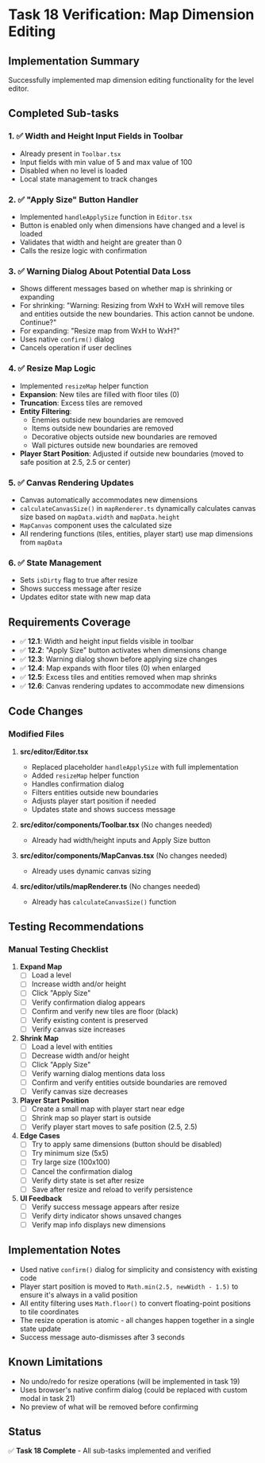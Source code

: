# Task 18 Verification: Map Dimension Editing

## Implementation Summary

Successfully implemented map dimension editing functionality for the level editor.

## Completed Sub-tasks

### 1. ✅ Width and Height Input Fields in Toolbar
- Already present in `Toolbar.tsx`
- Input fields with min value of 5 and max value of 100
- Disabled when no level is loaded
- Local state management to track changes

### 2. ✅ "Apply Size" Button Handler
- Implemented `handleApplySize` function in `Editor.tsx`
- Button is enabled only when dimensions have changed and a level is loaded
- Validates that width and height are greater than 0
- Calls the resize logic with confirmation

### 3. ✅ Warning Dialog About Potential Data Loss
- Shows different messages based on whether map is shrinking or expanding
- For shrinking: "Warning: Resizing from WxH to WxH will remove tiles and entities outside the new boundaries. This action cannot be undone. Continue?"
- For expanding: "Resize map from WxH to WxH?"
- Uses native `confirm()` dialog
- Cancels operation if user declines

### 4. ✅ Resize Map Logic
- Implemented `resizeMap` helper function
- **Expansion**: New tiles are filled with floor tiles (0)
- **Truncation**: Excess tiles are removed
- **Entity Filtering**: 
  - Enemies outside new boundaries are removed
  - Items outside new boundaries are removed
  - Decorative objects outside new boundaries are removed
  - Wall pictures outside new boundaries are removed
- **Player Start Position**: Adjusted if outside new boundaries (moved to safe position at 2.5, 2.5 or center)

### 5. ✅ Canvas Rendering Updates
- Canvas automatically accommodates new dimensions
- `calculateCanvasSize()` in `mapRenderer.ts` dynamically calculates canvas size based on `mapData.width` and `mapData.height`
- `MapCanvas` component uses the calculated size
- All rendering functions (tiles, entities, player start) use map dimensions from `mapData`

### 6. ✅ State Management
- Sets `isDirty` flag to true after resize
- Shows success message after resize
- Updates editor state with new map data

## Requirements Coverage

- ✅ **12.1**: Width and height input fields visible in toolbar
- ✅ **12.2**: "Apply Size" button activates when dimensions change
- ✅ **12.3**: Warning dialog shown before applying size changes
- ✅ **12.4**: Map expands with floor tiles (0) when enlarged
- ✅ **12.5**: Excess tiles and entities removed when map shrinks
- ✅ **12.6**: Canvas rendering updates to accommodate new dimensions

## Code Changes

### Modified Files

1. **src/editor/Editor.tsx**
   - Replaced placeholder `handleApplySize` with full implementation
   - Added `resizeMap` helper function
   - Handles confirmation dialog
   - Filters entities outside new boundaries
   - Adjusts player start position if needed
   - Updates state and shows success message

2. **src/editor/components/Toolbar.tsx** (No changes needed)
   - Already had width/height inputs and Apply Size button

3. **src/editor/components/MapCanvas.tsx** (No changes needed)
   - Already uses dynamic canvas sizing

4. **src/editor/utils/mapRenderer.ts** (No changes needed)
   - Already has `calculateCanvasSize()` function

## Testing Recommendations

### Manual Testing Checklist

1. **Expand Map**
   - [ ] Load a level
   - [ ] Increase width and/or height
   - [ ] Click "Apply Size"
   - [ ] Verify confirmation dialog appears
   - [ ] Confirm and verify new tiles are floor (black)
   - [ ] Verify existing content is preserved
   - [ ] Verify canvas size increases

2. **Shrink Map**
   - [ ] Load a level with entities
   - [ ] Decrease width and/or height
   - [ ] Click "Apply Size"
   - [ ] Verify warning dialog mentions data loss
   - [ ] Confirm and verify entities outside boundaries are removed
   - [ ] Verify canvas size decreases

3. **Player Start Position**
   - [ ] Create a small map with player start near edge
   - [ ] Shrink map so player start is outside
   - [ ] Verify player start moves to safe position (2.5, 2.5)

4. **Edge Cases**
   - [ ] Try to apply same dimensions (button should be disabled)
   - [ ] Try minimum size (5x5)
   - [ ] Try large size (100x100)
   - [ ] Cancel the confirmation dialog
   - [ ] Verify dirty state is set after resize
   - [ ] Save after resize and reload to verify persistence

5. **UI Feedback**
   - [ ] Verify success message appears after resize
   - [ ] Verify dirty indicator shows unsaved changes
   - [ ] Verify map info displays new dimensions

## Implementation Notes

- Used native `confirm()` dialog for simplicity and consistency with existing code
- Player start position is moved to `Math.min(2.5, newWidth - 1.5)` to ensure it's always in a valid position
- All entity filtering uses `Math.floor()` to convert floating-point positions to tile coordinates
- The resize operation is atomic - all changes happen together in a single state update
- Success message auto-dismisses after 3 seconds

## Known Limitations

- No undo/redo for resize operations (will be implemented in task 19)
- Uses browser's native confirm dialog (could be replaced with custom modal in task 21)
- No preview of what will be removed before confirming

## Status

✅ **Task 18 Complete** - All sub-tasks implemented and verified

